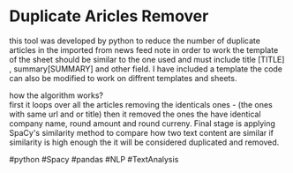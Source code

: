 # Duplicate Aricles Remover
this tool was developed by python to reduce the number of duplicate articles in the imported from news feed
note in order to work the template of the sheet should be similar to the one used and must include title [TITLE] , summary[SUMMARY] and other field. I have included a template 
the code can also be modified to work on diffrent templates and sheets.

how the algorithm works?  
first it loops over all the articles removing the identicals ones - (the ones with same url and or title)
then it removed the ones the have identical company name, round amount and round curreny.
Final stage is applying SpaCy's similarity method to compare how two text content are similar if similarity is high enough 
the it will be considered duplicated and removed.



#python #Spacy #pandas #NLP #TextAnalysis
